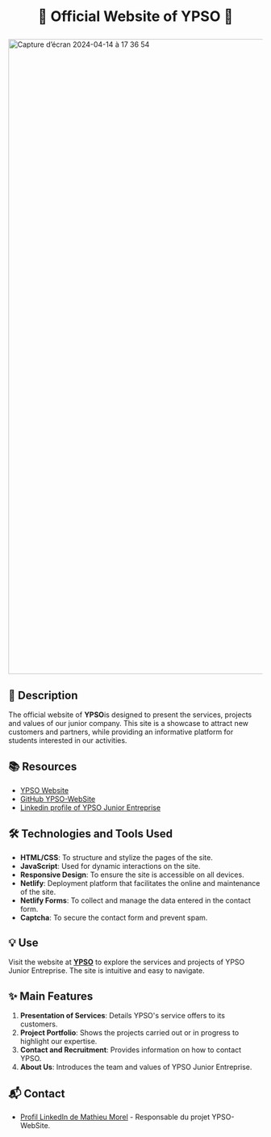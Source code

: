 # <p align="center">🌟 Official Website of YPSO 🌟</p>

<img width="1258" alt="Capture d’écran 2024-04-14 à 17 36 54" src="https://github.com/MathieuMorel62/YPSO-WebSite/assets/113856302/80f1d86e-180a-4437-898d-f0b84077c163">

## 📝 Description

The official website of **YPSO**is designed to present the services, projects and values of our junior company. This site is a showcase to attract new customers and partners, while providing an informative platform for students interested in our activities.

## 📚 Resources

- [YPSO Website](https://www.ypso.fr)
- [GitHub YPSO-WebSite](https://github.com/MathieuMorel62/YPSO-WebSite/tree/main)
- [Linkedin profile of YPSO Junior Entreprise](https://www.linkedin.com/company/ypso-junior-entreprise/about/)

## 🛠️ Technologies and Tools Used

- **HTML/CSS**: To structure and stylize the pages of the site.
- **JavaScript**: Used for dynamic interactions on the site.
- **Responsive Design**: To ensure the site is accessible on all devices.
- **Netlify**: Deployment platform that facilitates the online and maintenance of the site.
- **Netlify Forms**: To collect and manage the data entered in the contact form.
- **Captcha**: To secure the contact form and prevent spam.

## 💡 Use

Visit the website at [**YPSO**](https://www.ypso.fr) to explore the services and projects of YPSO Junior Entreprise. The site is intuitive and easy to navigate.

## ✨ Main Features

1. **Presentation of Services**: Details YPSO's service offers to its customers.
2. **Project Portfolio**: Shows the projects carried out or in progress to highlight our expertise.
3. **Contact and Recruitment**: Provides information on how to contact YPSO.
4. **About Us**: Introduces the team and values of YPSO Junior Entreprise.

## 📬 Contact
- [Profil LinkedIn de Mathieu Morel](https://www.linkedin.com/in/mathieu-morel-000b161a2/) - Responsable du projet YPSO-WebSite.